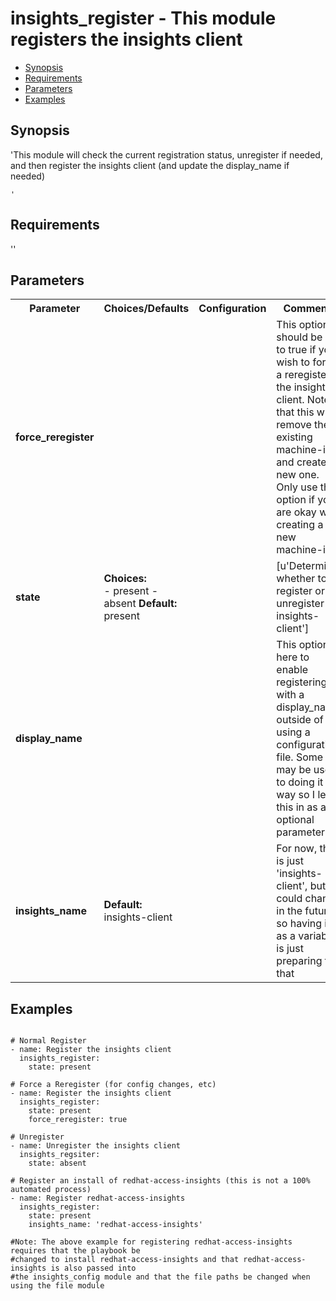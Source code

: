 insights_register - This module registers the insights client
====================================
- [Synopsis](Synopsis)
- [Requirements](Requirements)
- [Parameters](Parameters)
- [Examples](Examples)

## Synopsis
'This module will check the current registration status, unregister if needed, and
    then register the insights client (and update the display_name if needed)

    '

## Requirements
''

## Parameters

<table>
<tr>
<th> Parameter </th>
<th> Choices/Defaults </th>
<th> Configuration </th>
<th> Comments </th>
</tr>
<tr>
<td><b>force_reregister</b></br>
</td>
<td></td>
<td></td>
<td> This option should be set to true if you wish to force a reregister of the insights-client. Note that this will remove the existing machine-id and create a new one. Only use this option if you are okay with creating a new machine-id.
</td>
</tr>
<tr>
<td><b>state</b></br>
</td>
<td><b>Choices:</b><br>
- present
- absent
<b>Default:</b><br> 
present</td>
<td></td>
<td> [u'Determines whether to register or unregister insights-client']</td>
</tr>
<tr>
<td><b>display_name</b></br>
</td>
<td></td>
<td></td>
<td> This option is here to enable registering with a display_name outside of using a configuration file. Some may be used to doing it this way so I left this in as an optional parameter.
</td>
</tr>
<tr>
<td><b>insights_name</b></br>
</td>
<td><b>Default:</b><br> 
insights-client</td>
<td></td>
<td> For now, this is just 'insights-client', but it could change in the future so having it as a variable is just preparing for that
</td>
</tr>
</table>

## Examples
```

# Normal Register
- name: Register the insights client
  insights_register:
    state: present

# Force a Reregister (for config changes, etc)
- name: Register the insights client
  insights_register:
    state: present
    force_reregister: true

# Unregister
- name: Unregister the insights client
  insights_regsiter:
    state: absent

# Register an install of redhat-access-insights (this is not a 100% automated process)
- name: Register redhat-access-insights
  insights_register:
    state: present
    insights_name: 'redhat-access-insights'

#Note: The above example for registering redhat-access-insights requires that the playbook be
#changed to install redhat-access-insights and that redhat-access-insights is also passed into
#the insights_config module and that the file paths be changed when using the file module

```